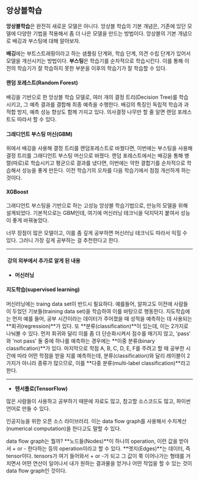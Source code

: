 ## **앙상블학습**

**앙상블학습**은 완전히 새로운 모델은 아니다. 앙상블 학습의 기본 개념은, 기존에 있던 모델에 다양한 기법을 적용해서 좀 더 나은 모델을 만드는 방법이다. 앙상블의 기본 개념으로 배깅과 부스팅에 대해 알아보자.

**배깅**에는 부트스트래핑이라고 하는 샘플링 단계와, 학습 단계, 의견 수립 단계가 있어서 모델을 개선시키는 방법이다. **부스팅**은 학습기를 순차적으로 학습시킨다. 이를 통해 이전의 학습기가 잘 학습하지 못한 부분을 이후의 학습기가 잘 학습할 수 있다.

#### **랜덤 포레스트(Random Forest)**

배깅을 기반으로 한 앙상블 학습 모델로, 여러 개의 결정 트리(Decision Tree)를 학습시키고, 그 예측 결과를 결합해 최종 예측을 수행한다. 배깅의 특징인 독립적 학습과 과적합 방지, 예측 성능 향상도 함께 가지고 있다. 의사결정 나무만 할 줄 알면 랜덤 포레스트도 따라서 할 수 있다.

#### **그래디언트 부스팅 머신(GBM)**

위에서 배깅을 사용해 결정 트리를 랜덤포레스트로 바꿨다면, 이번에는 부스팅을 사용해 결정 트리를 그래디언트 부스팅 머신으로 바꿨다. 랜덤 포레스트에서는 배깅을 통해 병렬(따로)로 학습시키고 평균으로 결과를 냈다면, 이번에는 약한 결합기를 순차적으로 학습해서 성능을 좋게 만든다. 이전 학습기의 오차를 다음 학습기에서 점점 개선하게 하는 것이다.

#### **XGBoost**

그래디언트 부스팅을 기반으로 하는 고성능 앙상블 학습기법으로, 만능의 모델을 위해 설계되었다. 기본적으로는 GBM인데, 여기에 머신러닝 테크닉을 덕지덕지 붙여서 성능이 좋게 바꿔놓았다.

너무 장점이 많은 모델이고, 이를 좀 깊게 공부하면 머신러닝 테크닉도 따라서 익힐 수 있다. 그러니 가장 깊게 공부하는 걸 추천한다고 한다.

---

####  **강의 외부에서 추가로 알게 된 내용**

-   **머신러닝**

#### **지도학습(supervised learning)**

머신러닝에는 traing data set이 반드시 필요하다. 예를들어, 알파고도 이전에 사람들이 두었던 기보들(training data set)을 학습하여 이를 바탕으로 행동한다. 지도학습에는 먼저 예를 들어, 공부 시간이라는 데이터가 주어졌을 때 성적을 예측하는 데 사용되는 **회귀(regression)**가 있다. 또 **분류(classification)**이 있는데, 이는 2가지로 나눠볼 수 있다. 먼저 회귀와 달리 이를 좀 더 단순화시켜서 점수를 매기지 않고, 'pass' 와 'not pass' 둘 중에 하나를 예측하는 경우에는 **이중 분류(binary classification)**가 있다. 마지막으로 학점 A, B, C, D, E, F를 주려고 할 때 공부한 시간에 따라 어떤 학점을 받을 지를 예측하는데, 분류(classification)와 달리 레이블이 2가지가 아니라 종류가 많으므로, 이를 **다중 분류(multi-label classification)**라고 한다.

---

-   **텐서플로(TensorFlow)**

많은 사람들이 사용하고 공부하기 때문에 자료도 많고, 참고할 소스코드도 많고, 파이썬 언어로 만들 수 있다.

인공지능을 위한 오픈 소스 라이브러리. 이는 data flow graph를 사용해서 수치계산(numerical computation)을 한다고도 말할 수 있다.

data flow graph는 뭘까? **노드들(Nodes)**이 하나의 operation, 이런 값을 받아서 + or - 한다하는 등의 operation이라고 할 수 있다. **엣지(Edges)**는 데이터, 즉 tensor이다. tensors가 여기 들어와서 + or -가 되고 그 값이 쭉 이어나가는 형태를 거치면서 어떤 연산이 일어나서 내가 원하는 결과물을 얻거나 어떤 작업을 할 수 있는 것이 data flow graph인 것이다.